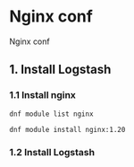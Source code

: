 # Nginx conf
Nginx conf

## 1. Install Logstash

### 1.1 Install nginx

    dnf module list nginx
    
    dnf module install nginx:1.20
            
### 1.2 Install Logstash

